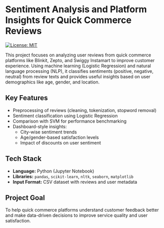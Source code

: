 # Sentiment Analysis and Platform Insights for Quick Commerce Reviews

[![License: MIT](https://img.shields.io/badge/License-MIT-yellow.svg)](./LICENSE)

This project focuses on analyzing user reviews from quick commerce platforms like Blinkit, Zepto, and Swiggy Instamart to improve customer experience. Using machine learning (Logistic Regression) and natural language processing (NLP), it classifies sentiments (positive, negative, neutral) from review texts and provides useful insights based on user demographics like age, gender, and location.

## Key Features
- Preprocessing of reviews (cleaning, tokenization, stopword removal)
- Sentiment classification using Logistic Regression
- Comparison with SVM for performance benchmarking
- Dashboard-style insights:
  - City-wise sentiment trends
  - Age/gender-based satisfaction levels
  - Impact of discounts on user sentiment

## Tech Stack
- **Language:** Python (Jupyter Notebook)
- **Libraries:** `pandas`, `scikit-learn`, `nltk`, `seaborn`, `matplotlib`
- **Input Format:** CSV dataset with reviews and user metadata

## Project Goal
To help quick commerce platforms understand customer feedback better and make data-driven decisions to improve service quality and user satisfaction.
